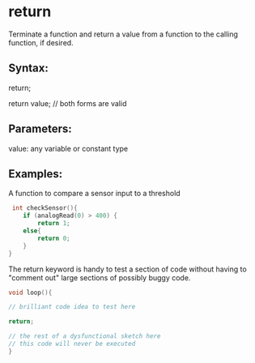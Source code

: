 # return

Terminate a function and return a value from a function to the calling function, if desired.

## Syntax:

return;

return value; // both forms are valid

## Parameters:

value: any variable or constant type

## Examples:

A function to compare a sensor input to a threshold
```C++
 int checkSensor(){       
    if (analogRead(0) > 400) {
        return 1;
    else{
        return 0;
    }
}
```

The return keyword is handy to test a section of code without having to "comment out" large sections of possibly buggy code.

```C++
void loop(){

// brilliant code idea to test here

return;

// the rest of a dysfunctional sketch here
// this code will never be executed
}
```